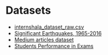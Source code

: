 # Datasets

* [internshala_dataset_raw.csv](https://www.kaggle.com/dhairyatalsania/internshalaindia-raw-dataset?select=internshala_dataset_raw.csv)
* [Significant Earthquakes, 1965-2016](https://www.kaggle.com/usgs/earthquake-database)
* [Medium articles dataset](https://www.kaggle.com/dorianlazar/medium-articles-dataset)
* [Students Performance in Exams](https://www.kaggle.com/spscientist/students-performance-in-exams)
